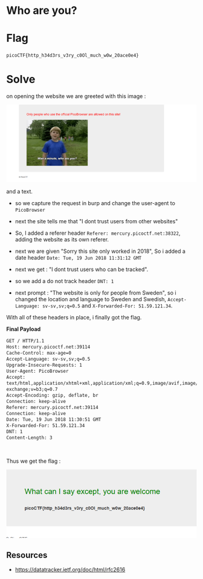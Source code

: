 # Who are you? 

# Flag
`picoCTF{http_h34d3rs_v3ry_c0Ol_much_w0w_20ace0e4}`
# Solve 

on opening the website we are greeted with this image :

![alt text](assets/wau.png) 

and a text.

- so we capture the request in burp and change the user-agent to `PicoBrowser`
- next the site tells me that "I dont trust users from other websites"

- So, I added a referer header `Referer: mercury.picoctf.net:38322`, adding the website as its own referer.

- next we are given  "Sorry this site only worked in 2018", So i added a date header `Date: Tue, 19 Jun 2018 11:31:12 GMT`

- next we get :  "I dont trust users who can be tracked".

- so we add a  do not track header `DNT: 1`

- next prompt : "The website is only for people from Sweden", so i changed the location and language to Sweden and Swedish, 
`Accept-Language: sv-sv,sv;q=0.5` and `X-Forwarded-For: 51.59.121.34`.

With all of these headers in place, i finally got the flag.

**Final Payload**
```
GET / HTTP/1.1
Host: mercury.picoctf.net:39114
Cache-Control: max-age=0
Accept-Language: sv-sv,sv;q=0.5
Upgrade-Insecure-Requests: 1
User-Agent: PicoBrowser
Accept: text/html,application/xhtml+xml,application/xml;q=0.9,image/avif,image/webp,image/apng,*/*;q=0.8,application/signed-exchange;v=b3;q=0.7
Accept-Encoding: gzip, deflate, br
Connection: keep-alive
Referer: mercury.picoctf.net:39114
Connection: keep-alive
Date: Tue, 19 Jun 2018 11:30:51 GMT
X-Forwarded-For: 51.59.121.34
DNT: 1
Content-Length: 3



```

Thus we get the flag :

![alt text](assets/wau1.png)

## Resources
- https://datatracker.ietf.org/doc/html/rfc2616